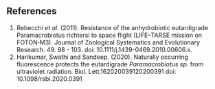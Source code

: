 **References**
----------

1.  Rebecchi *et al.* (2011). Resistance of the anhydrobiotic eutardigrade Paramacrobiotus richtersi to space flight (LIFE–TARSE mission on FOTON‐M3). Journal of Zoological Systematics and Evolutionary Research. 49. 98 - 103. doi: 10.1111/j.1439-0469.2010.00606.x. 
2.  Harikumar, Swathi and Sandeep. (2020). Naturally occurring fluorescence protects the eutardigrade *Paramacrobiotus sp*. from ultraviolet radiation. Biol. Lett.162020039120200391
doi: 10.1098/rsbl.2020.0391